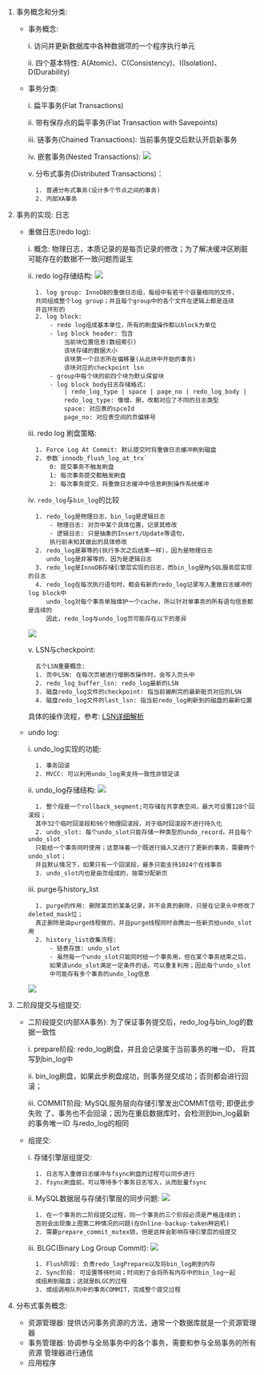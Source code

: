 1. 事务概念和分类:
    - 事务概念:
    
        i. 访问并更新数据库中各种数据项的一个程序执行单元
        
        ii. 四个基本特性: A(Atomic)、C(Consistency)、I(Isolation)、D(Durability)
        
    - 事务分类:
    
        i. 扁平事务(Flat Transactions)
        
        ii. 带有保存点的扁平事务(Flat Transaction with Savepoints)
        
        iii. 链事务(Chained Transactions): 当前事务提交后默认开启新事务
        
        iv. 嵌套事务(Nested Transactions): 
            ![](./images/Innodb嵌套事务.png)
        
        v. 分布式事务(Distributed Transactions)：
        
            1. 普通分布式事务(设计多个节点之间的事务)
            2. 内部XA事务
           
2. 事务的实现: 日志
    - 重做日志(redo log):
        
        i. 概念:
            物理日志，本质记录的是每页记录的修改；为了解决缓冲区刷脏
            可能存在的数据不一致问题而诞生
        
        ii. redo log存储结构:
            ![](./images/Innodb重做日志block.png)
            
            1. log group: InnoDB的重做日志组，每组中有若干个容量相同的文件，
            共同组成整个log group；并且每个group中的各个文件在逻辑上都是连续
            并且环形的
            2. log block: 
                - redo log组成基本单位，所有的刷盘操作都以block为单位
                - log block header: 包含
                    当前块位置信息(数组索引)
                    该块存储的数据大小
                    该块第一个日志所在偏移量(从此块中开始的事务)
                    该块对应的checkpoint lsn
                - group中每个块的前四个块为默认保留块
                - log block body日志存储格式:
                    | redo_log_type | space | page_no | redo_log_body |
                    redo_log_type: 像增，删，改都对应了不同的日志类型
                    space: 对应表的spceId
                    page_no: 对应表空间的页偏移号
        
        iii. redo log 刷盘策略:
            
            1. Force Log At Commit: 默认提交时将重做日志缓冲刷到磁盘
            2. 参数`innodb_flush_log_at_trx`
                0: 提交事务不触发刷盘
                1: 每次事务提交都触发刷盘
                2: 每次事务提交，将重做日志缓冲中信息刷到操作系统缓冲
                
        iv. `redo_log`与`bin_log`的比较
        
            1. redo_log是物理日志，bin_log是逻辑日志
                - 物理日志: 对页中某个具体位置，记录其修改
                - 逻辑日志: 只是抽象的Insert/Update等语句，
                执行前未知其做出的具体修改
            2. redo_log是幂等的(执行多次之后结果一样)，因为是物理日志
               undo_log是非幂等的，因为是逻辑日志
            3. redo_log是InnoDB存储引擎层实现的日志，而bin_log是MySQL服务层实现的日志
            4. redo_log在每次执行语句时，都会有新的redo_log记录写入重做日志缓冲的log block中
               undo_log对每个事务单独维护一个cache，所以针对单事务的所有语句信息都是连续的
               因此，redo_log与undo_log页可能存在以下的差异
        ![](./images/redologVSbinlog.png)   
       
        v. LSN与checkpoint:
            
            五个LSN重要概念:
            1. 页中LSN: 在每次页被进行增删改操作时，会写入页头中
            2. redo_log_buffer_lsn: redo_log最新的LSN
            3. 磁盘redo_log文件的checkpoint: 指当前被刷完的最新脏页对应的LSN
            4. 磁盘redo_log文件的last_lsn: 指当前redo_log刷新到的磁盘的最新位置
        具体的操作流程，参考: [LSN详细解析](https://www.cnblogs.com/f-ck-need-u/archive/2018/05/08/9010872.html#auto_id_8) 
            
    - undo log:
        
        i. undo_log实现的功能:
            
            1. 事务回滚
            2. MVCC: 可以利用undo_log来支持一致性非锁定读 
          
        ii. undo_log存储结构:
            ![](./images/InnoDB-undo_log存储结构.png)
            
            1. 整个段是一个rollback_segment;可存储在共享表空间，最大可设置128个回滚段；
            其中32个临时回滚段和96个物理回滚段，对于临时回滚段不进行持久化
            2. undo_slot: 每个undo_slot只能存储一种类型的undo_record，并且每个undo_slot
            只能给一个事务同时使用；这意味着一个既进行插入又进行了更新的事务，需要两个undo_slot；
            并且默认情况下，如果只有一个回滚段，最多只能支持1024个在线事务
            3. undo_slot内也是由页组成的，按需分配新页
          
        iii. purge与history_list
        
            1. purge的作用: 删除某页的某条记录，并不会真的删除，只是在记录头中修改了deleted_mask位；
            真正删除是由purge线程做的，并且purge线程同时会腾出一些新页给undo_slot用
            2. history_list收集流程:
                - 链表存放: undo_slot
                - 虽然每一个undo_slot只能同时给一个事务用，但在某个事务结束之后，
                如果该undo_slot满足一定条件的话，可以重复利用；因此每个undo_slot
                中可能存有多个事务的undo_log信息
            
        ![](./images/InnoDB-histroy_list.png)
        
3. 二阶段提交与组提交:
    - 二阶段提交(内部XA事务): 为了保证事务提交后，redo_log与bin_log的数据一致性
        
        i. prepare阶段: redo_log刷盘，并且会记录属于当前事务的唯一ID，
        将其写到bin_log中
        
        ii. bin_log刷盘，如果此步刷盘成功，则事务提交成功；否则都会进行回滚；
        
        iii. COMMIT阶段: MySQL服务层向存储引擎发出COMMIT信号; 即便此步失败
        了，事务也不会回滚；因为在重启数据库时，会检测到bin_log最新的事务唯一ID
        与redo_log的相同
    - 组提交:
        
        i. 存储引擎层组提交:
            
            1. 日志写入重做日志缓冲与fsync刷盘的过程可以同步进行
            2. fsync刷盘前，可以等待多个事务日志写入，从而批量fsync
           
        ii. MySQL数据层与存储引擎层的同步问题:
            ![](./images/InnoDB同步问题.png)
            
            1. 在一个事务的二阶段提交过程，同一个事务的三个阶段必须是严格连续的；
            否则会出现像上图第二种情况的问题(在Online-backup-taken种宕机)
            2. 需要prepare_commit_mutex锁，但是这样会影响存储引擎层的组提交
        
        iii. BLGC(Binary Log Group Commit):
            ![](./images/InnoDB-BLGC.png)
            
            1. Flush阶段: 负责redo_logPrepare以及将bin_log刷到内存
            2. Sync阶段: 可设置等待时间；时间到了会将所有内存中的bin_log一起
            成组刷到磁盘；这就是BLGC的过程
            3. 成组调用队列中的事务COMMIT，完成整个提交过程
          
4. 分布式事务概念:
    - 资源管理器: 提供访问事务资源的方法，通常一个数据库就是一个资源管理器
    - 事务管理器: 协调参与全局事务中的各个事务，需要和参与全局事务的所有资源
    管理器进行通信
    - 应用程序